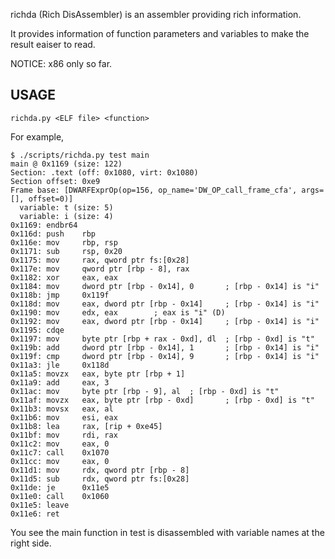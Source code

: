 richda (Rich DisAssembler) is an assembler providing rich information.

It provides information of function parameters and variables to make
the result eaiser to read.

NOTICE: x86 only so far.

## USAGE

    richda.py <ELF file> <function>

For example,

    $ ./scripts/richda.py test main
    main @ 0x1169 (size: 122)
    Section: .text (off: 0x1080, virt: 0x1080)
    Section offset: 0xe9
    Frame base: [DWARFExprOp(op=156, op_name='DW_OP_call_frame_cfa', args=[], offset=0)]
      variable: t (size: 5)
      variable: i (size: 4)
    0x1169: endbr64
    0x116d: push    rbp
    0x116e: mov     rbp, rsp
    0x1171: sub     rsp, 0x20
    0x1175: mov     rax, qword ptr fs:[0x28]
    0x117e: mov     qword ptr [rbp - 8], rax
    0x1182: xor     eax, eax
    0x1184: mov     dword ptr [rbp - 0x14], 0       ; [rbp - 0x14] is "i"
    0x118b: jmp     0x119f
    0x118d: mov     eax, dword ptr [rbp - 0x14]     ; [rbp - 0x14] is "i"
    0x1190: mov     edx, eax        ; eax is "i" (D)
    0x1192: mov     eax, dword ptr [rbp - 0x14]     ; [rbp - 0x14] is "i"
    0x1195: cdqe
    0x1197: mov     byte ptr [rbp + rax - 0xd], dl  ; [rbp - 0xd] is "t"
    0x119b: add     dword ptr [rbp - 0x14], 1       ; [rbp - 0x14] is "i"
    0x119f: cmp     dword ptr [rbp - 0x14], 9       ; [rbp - 0x14] is "i"
    0x11a3: jle     0x118d
    0x11a5: movzx   eax, byte ptr [rbp + 1]
    0x11a9: add     eax, 3
    0x11ac: mov     byte ptr [rbp - 9], al  ; [rbp - 0xd] is "t"
    0x11af: movzx   eax, byte ptr [rbp - 0xd]       ; [rbp - 0xd] is "t"
    0x11b3: movsx   eax, al
    0x11b6: mov     esi, eax
    0x11b8: lea     rax, [rip + 0xe45]
    0x11bf: mov     rdi, rax
    0x11c2: mov     eax, 0
    0x11c7: call    0x1070
    0x11cc: mov     eax, 0
    0x11d1: mov     rdx, qword ptr [rbp - 8]
    0x11d5: sub     rdx, qword ptr fs:[0x28]
    0x11de: je      0x11e5
    0x11e0: call    0x1060
    0x11e5: leave
    0x11e6: ret

You see the main function in test is disassembled with variable names
at the right side.
